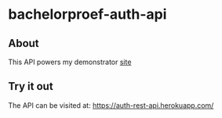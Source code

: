 # bachelorproef-auth-api

## About

This API powers my demonstrator [site](https://github.com/jensrott/bachelorproef-demonstrator-site)

## Try it out

The API can be visited at: https://auth-rest-api.herokuapp.com/
